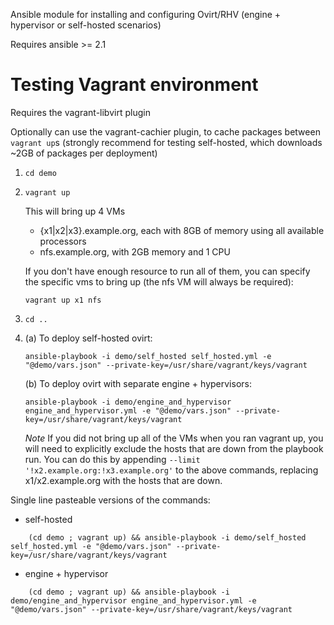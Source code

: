 Ansible module for installing and configuring Ovirt/RHV (engine + hypervisor or self-hosted scenarios)

Requires ansible >= 2.1

# Testing Vagrant environment
Requires the vagrant-libvirt plugin

Optionally can use the vagrant-cachier plugin, to cache packages between `vagrant up`s (strongly recommend for testing self-hosted, which downloads ~2GB of packages per deployment)

1. `cd demo`

1. `vagrant up`

    This will bring up 4 VMs
    - {x1|x2|x3}.example.org, each with 8GB of memory using all available processors
    - nfs.example.org, with 2GB memory and 1 CPU
    
    If you don't have enough resource to run all of them, you can specify the specific vms to bring up (the nfs VM will always be required):
    
    `vagrant up x1 nfs`

1. `cd ..`

1. (a) To deploy self-hosted ovirt:

    `ansible-playbook -i demo/self_hosted self_hosted.yml -e "@demo/vars.json" --private-key=/usr/share/vagrant/keys/vagrant`

   (b) To deploy ovirt with separate engine + hypervisors:

    `ansible-playbook -i demo/engine_and_hypervisor engine_and_hypervisor.yml -e "@demo/vars.json" --private-key=/usr/share/vagrant/keys/vagrant`
    
    *Note* If you did not bring up all of the VMs when you ran vagrant up, you will need to explicitly exclude the hosts that are down from the playbook run. You can do this by appending `--limit '!x2.example.org:!x3.example.org'` to the above commands, replacing x1/x2.example.org with the hosts that are down.


Single line pasteable versions of the commands:
- self-hosted
```
    (cd demo ; vagrant up) && ansible-playbook -i demo/self_hosted self_hosted.yml -e "@demo/vars.json" --private-key=/usr/share/vagrant/keys/vagrant
```
- engine + hypervisor
```
    (cd demo ; vagrant up) && ansible-playbook -i demo/engine_and_hypervisor engine_and_hypervisor.yml -e "@demo/vars.json" --private-key=/usr/share/vagrant/keys/vagrant
```
